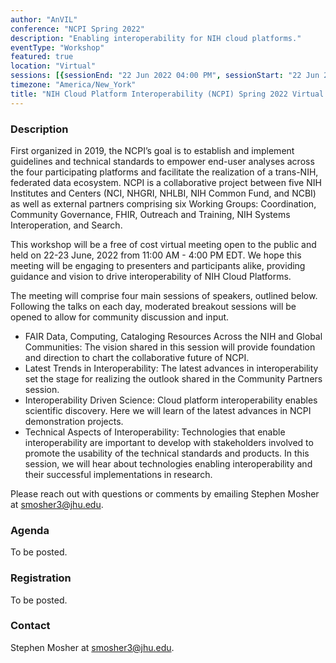 ```yaml
---
author: "AnVIL"
conference: "NCPI Spring 2022"
description: "Enabling interoperability for NIH cloud platforms."
eventType: "Workshop"
featured: true
location: "Virtual"
sessions: [{sessionEnd: "22 Jun 2022 04:00 PM", sessionStart: "22 Jun 2022 11:00 AM"}, {sessionEnd: "23 Jun 2022 04:00 PM", sessionStart: "23 Jun 2022 11:00 AM"}]
timezone: "America/New_York"
title: "NIH Cloud Platform Interoperability (NCPI) Spring 2022 Virtual Workshop"
---
```


<event-hero></event-hero>

### Description

First organized in 2019, the NCPI’s goal is to establish and implement guidelines and technical standards to empower end-user analyses across the four participating platforms and facilitate the realization of a trans-NIH, federated data ecosystem. NCPI is a collaborative project between five NIH Institutes and Centers (NCI, NHGRI, NHLBI, NIH Common Fund, and NCBI) as well as external partners comprising six Working Groups: Coordination, Community Governance, FHIR, Outreach and Training, NIH Systems Interoperation, and Search.

This workshop will be a free of cost virtual meeting open to the public and held on 22-23 June, 2022 from 11:00 AM - 4:00 PM EDT. We hope this meeting will be engaging to presenters and participants alike, providing guidance and vision to drive interoperability of NIH Cloud Platforms.

The meeting will comprise four main sessions of speakers, outlined below. Following the talks on each day, moderated breakout sessions will be opened to allow for community discussion and input.

- FAIR Data, Computing, Cataloging Resources Across the NIH and Global Communities: The vision shared in this session will provide foundation and direction to chart the collaborative future of NCPI.
- Latest Trends in Interoperability: The latest advances in interoperability set the stage for realizing the outlook shared in the Community Partners session.
- Interoperability Driven Science: Cloud platform interoperability enables scientific discovery. Here we will learn of the latest advances in NCPI demonstration projects.
- Technical Aspects of Interoperability: Technologies that enable interoperability are important to develop with stakeholders involved to promote the usability of the technical standards and products. In this session, we will hear about technologies enabling interoperability and their successful implementations in research.

Please reach out with questions or comments by emailing Stephen Mosher at <smosher3@jhu.edu>.

### Agenda

To be posted.

### Registration

To be posted.

### Contact

Stephen Mosher at <smosher3@jhu.edu>.
